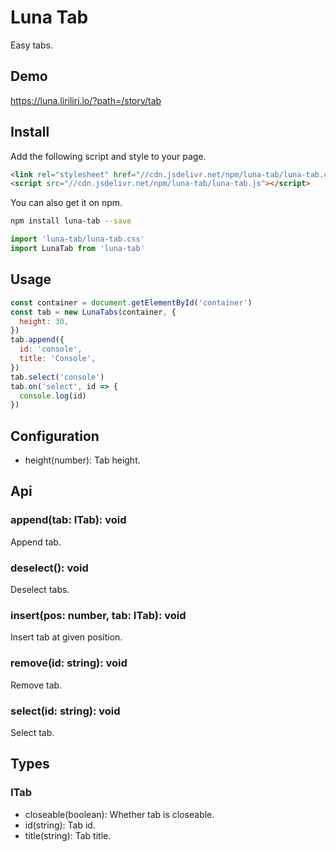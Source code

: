 # Luna Tab

Easy tabs.

## Demo

https://luna.liriliri.io/?path=/story/tab

## Install

Add the following script and style to your page.

```html
<link rel="stylesheet" href="//cdn.jsdelivr.net/npm/luna-tab/luna-tab.css" />
<script src="//cdn.jsdelivr.net/npm/luna-tab/luna-tab.js"></script>
```

You can also get it on npm.

```bash
npm install luna-tab --save
```

```javascript
import 'luna-tab/luna-tab.css'
import LunaTab from 'luna-tab'
```

## Usage

```javascript
const container = document.getElementById('container')
const tab = new LunaTabs(container, {
  height: 30,
})
tab.append({
  id: 'console',
  title: 'Console',
})
tab.select('console')
tab.on('select', id => {
  console.log(id)
})
```

## Configuration

* height(number): Tab height.

## Api

### append(tab: ITab): void

Append tab.

### deselect(): void

Deselect tabs.

### insert(pos: number, tab: ITab): void

Insert tab at given position.

### remove(id: string): void

Remove tab.

### select(id: string): void

Select tab.

## Types

### ITab

* closeable(boolean): Whether tab is closeable.
* id(string): Tab id.
* title(string): Tab title.
